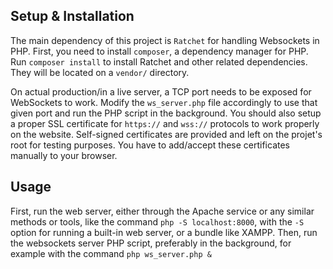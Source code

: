 Setup & Installation
--------------------
The main dependency of this project is `Ratchet` for handling Websockets in PHP.
First, you need to install `composer`, a dependency manager for PHP.
Run `composer install` to install Ratchet and other related dependencies.
They will be located on a `vendor/` directory.

On actual production/in a live server, a TCP port needs to be exposed for WebSockets to work.
Modify the `ws_server.php` file accordingly to use that given port and run the PHP script in the background.
You should also setup a proper SSL certificate for `https://` and `wss://` protocols to work properly on the website.
Self-signed certificates are provided and left on the projet's root for testing purposes.
You have to add/accept these certificates manually to your browser.

Usage
-----
First, run the web server, either through the Apache service or any similar methods or tools, like the command `php -S localhost:8000`, with the `-S` option for running a built-in web server, or a bundle like XAMPP.
Then, run the websockets server PHP script, preferably in the background, for example with the command `php ws_server.php &`
